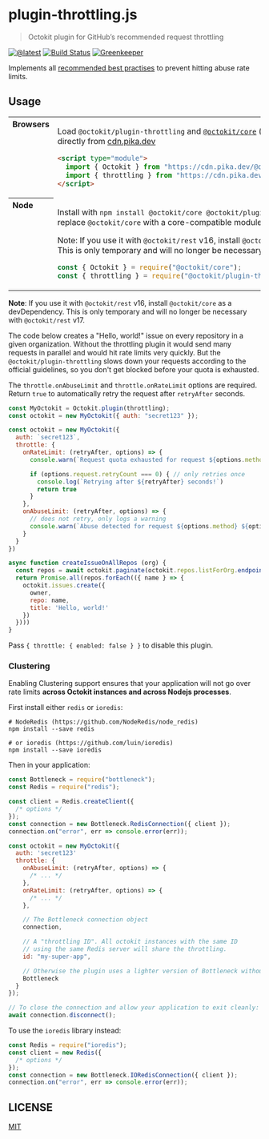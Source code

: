 # plugin-throttling.js

> Octokit plugin for GitHub’s recommended request throttling

[![@latest](https://img.shields.io/npm/v/@octokit/plugin-throttling.svg)](https://www.npmjs.com/package/@octokit/plugin-throttling)
[![Build Status](https://github.com/octokit/plugin-throttling.js/workflows/Test/badge.svg)](https://github.com/octokit/plugin-throttling.js/actions?workflow=Test)
[![Greenkeeper](https://badges.greenkeeper.io/octokit/plugin-throttling.js.svg)](https://greenkeeper.io/)

Implements all [recommended best practises](https://developer.github.com/v3/guides/best-practices-for-integrators/) to prevent hitting abuse rate limits.

## Usage

<table>
<tbody valign=top align=left>
<tr><th>
Browsers
</th><td width=100%>

Load `@octokit/plugin-throttling` and [`@octokit/core`](https://github.com/octokit/core.js) (or core-compatible module) directly from [cdn.pika.dev](https://cdn.pika.dev)

```html
<script type="module">
  import { Octokit } from "https://cdn.pika.dev/@octokit/core";
  import { throttling } from "https://cdn.pika.dev/@octokit/plugin-throttling";
</script>
```

</td></tr>
<tr><th>
Node
</th><td>

Install with `npm install @octokit/core @octokit/plugin-throttling`. Optionally replace `@octokit/core` with a core-compatible module.

Note: If you use it with `@octokit/rest` v16, install `@octokit/core` as a devDependency. This is only temporary and will no longer be necessary with `@octokit/rest` v17.

```js
const { Octokit } = require("@octokit/core");
const { throttling } = require("@octokit/plugin-throttling");
```

</td></tr>
</tbody>
</table>

**Note**: If you use it with `@octokit/rest` v16, install `@octokit/core` as a devDependency. This is only temporary and will no longer be necessary with `@octokit/rest` v17.

The code below creates a "Hello, world!" issue on every repository in a given organization. Without the throttling plugin it would send many requests in parallel and would hit rate limits very quickly. But the `@octokit/plugin-throttling` slows down your requests according to the official guidelines, so you don't get blocked before your quota is exhausted.

The `throttle.onAbuseLimit` and `throttle.onRateLimit` options are required. Return `true` to automatically retry the request after `retryAfter` seconds.

```js
const MyOctokit = Octokit.plugin(throttling);
const octokit = new MyOctokit({ auth: "secret123" });

const octokit = new MyOctokit({
  auth: `secret123`,
  throttle: {
    onRateLimit: (retryAfter, options) => {
      console.warn(`Request quota exhausted for request ${options.method} ${options.url}`)

      if (options.request.retryCount === 0) { // only retries once
        console.log(`Retrying after ${retryAfter} seconds!`)
        return true
      }
    },
    onAbuseLimit: (retryAfter, options) => {
      // does not retry, only logs a warning
      console.warn(`Abuse detected for request ${options.method} ${options.url}`)
    }
  }
})

async function createIssueOnAllRepos (org) {
  const repos = await octokit.paginate(octokit.repos.listForOrg.endpoint({ org }))
  return Promise.all(repos.forEach(({ name } => {
    octokit.issues.create({
      owner,
      repo: name,
      title: 'Hello, world!'
    })
  })))
}
```

Pass `{ throttle: { enabled: false } }` to disable this plugin.

### Clustering

Enabling Clustering support ensures that your application will not go over rate limits **across Octokit instances and across Nodejs processes**.

First install either `redis` or `ioredis`:

```
# NodeRedis (https://github.com/NodeRedis/node_redis)
npm install --save redis

# or ioredis (https://github.com/luin/ioredis)
npm install --save ioredis
```

Then in your application:

```js
const Bottleneck = require("bottleneck");
const Redis = require("redis");

const client = Redis.createClient({
  /* options */
});
const connection = new Bottleneck.RedisConnection({ client });
connection.on("error", err => console.error(err));

const octokit = new MyOctokit({
  auth: 'secret123'
  throttle: {
    onAbuseLimit: (retryAfter, options) => {
      /* ... */
    },
    onRateLimit: (retryAfter, options) => {
      /* ... */
    },

    // The Bottleneck connection object
    connection,

    // A "throttling ID". All octokit instances with the same ID
    // using the same Redis server will share the throttling.
    id: "my-super-app",

    // Otherwise the plugin uses a lighter version of Bottleneck without Redis support
    Bottleneck
  }
});

// To close the connection and allow your application to exit cleanly:
await connection.disconnect();
```

To use the `ioredis` library instead:

```js
const Redis = require("ioredis");
const client = new Redis({
  /* options */
});
const connection = new Bottleneck.IORedisConnection({ client });
connection.on("error", err => console.error(err));
```

## LICENSE

[MIT](LICENSE)
